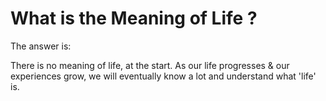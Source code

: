 <h1>What is the Meaning of Life ?</h1>

The answer is: 

There is no meaning of life, at the start. As our life progresses & our experiences grow, we will eventually know a lot and understand what 'life' is.
